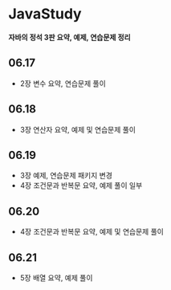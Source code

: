# JavaStudy
<strong>자바의 정석 3판 요약, 예제, 연습문제 정리</strong>

## 06.17
- 2장 변수 요약, 연습문제 풀이

## 06.18 
- 3장 연산자 요약, 예제 및 연습문제 풀이

## 06.19
- 3장 예제, 연습문제 패키지 변경
- 4장 조건문과 반복문 요약, 예제 풀이 일부

## 06.20
- 4장 조건문과 반복문 요약, 예제 및 연습문제 풀이

## 06.21
- 5장 배열 요약, 예제 풀이
